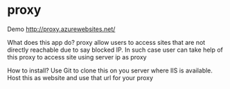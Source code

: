 proxy
=====
Demo
http://proxy.azurewebsites.net/

What does this app do?
proxy allow users to access sites that are not directly reachable due to say blocked IP. In such case user can take help of this proxy to access site using server ip as proxy

How to install?
Use Git to clone this on you server where IIS is available.
Host this as website and use that url for your proxy

